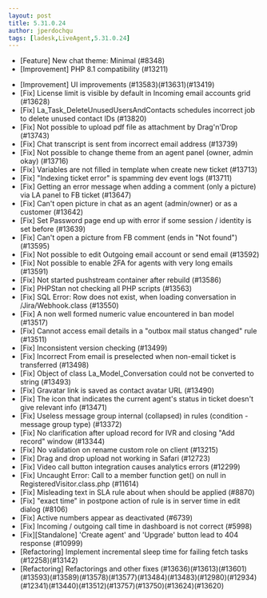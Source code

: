 ```yaml
---
layout: post
title: 5.31.0.24
author: jperdochqu
tags: [ladesk,LiveAgent,5.31.0.24]
---
```


- [Feature] New chat theme: Minimal (#8348)
- [Improvement] PHP 8.1 compatibility (#13211)

<!--more-->

- [Improvement] UI improvements (#13583)(#13631)(#13419)
- [Fix] License limit is visible by default in Incoming email accounts grid (#13628)
- [Fix] La_Task_DeleteUnusedUsersAndContacts schedules incorrect job to delete unused contact IDs (#13820)
- [Fix] Not possible to upload pdf file as attachment by Drag'n'Drop (#13743)
- [Fix] Chat transcript is sent from incorrect email address (#13739)
- [Fix] Not possible to change theme from an agent panel (owner, admin okay) (#13716)
- [Fix] Variables are not filled in template when create new ticket (#13713)
- [Fix] "Indexing ticket error" is spamming dev event logs (#13711)
- [Fix] Getting an error message when adding a comment (only a picture) via LA panel to FB ticket (#13647)
- [Fix] Can't open picture in chat as an agent (admin/owner) or as a customer (#13642)
- [Fix] Set Password page end up with error if some session / identity is set before (#13639)
- [Fix] Can't open a picture from FB comment (ends in "Not found") (#13595)
- [Fix] Not possible to edit Outgoing email account or send email (#13592)
- [Fix] Not possible to enable 2FA for agents with very long emails (#13591)
- [Fix] Not started pushstream container after rebuild (#13586)
- [Fix] PHPStan not checking all PHP scripts (#13563)
- [Fix] SQL Error: Row does not exist, when loading conversation in /Jira/Webhook.class (#13550)
- [Fix] A non well formed numeric value encountered in ban model (#13517)
- [Fix] Cannot access email details in a "outbox mail status changed" rule (#13511)
- [Fix] Inconsistent version checking (#13499)
- [Fix] Incorrect From email is preselected when non-email ticket is transferred (#13498)
- [Fix] Object of class La_Model_Conversation could not be converted to string (#13493)
- [Fix] Gravatar link is saved as contact avatar URL (#13490)
- [Fix] The icon that indicates the current agent's status in ticket doesn't give relevant info (#13471)
- [Fix] Useless message group internal (collapsed) in rules (condition - message group type) (#13372)
- [Fix] No clarification after upload record for IVR and closing "Add record" window (#13344)
- [Fix] No validation on rename custom role on client (#13215)
- [Fix] Drag and drop upload not working in Safari (#12723)
- [Fix] Video call button integration causes analytics errors (#12299)
- [Fix] Uncaught Error: Call to a member function get() on null in RegisteredVisitor.class.php (#11614)
- [Fix] Misleading text in SLA rule about when should be applied (#8870)
- [Fix] "exact time" in postpone action of rule is in server time in edit dialog (#8106)
- [Fix] Active numbers appear as deactivated (#6739)
- [Fix] Incoming / outgoing call time in dashboard is not correct (#5998)
- [Fix][Standalone] 'Create agent' and 'Upgrade' button lead to 404 response (#10999)
- [Refactoring] Implement incremental sleep time for failing fetch tasks (#12258)(#13142)
- [Refactoring] Refactorings and other fixes (#13636)(#13613)(#13601)(#13593)(#13589)(#13578)(#13577)(#13484)(#13483)(#12980)(#12934)(#12341)(#13440)(#13512)(#13757)(#13750)(#13624)(#13620)
